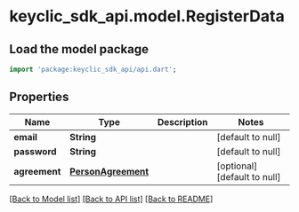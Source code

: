 # keyclic_sdk_api.model.RegisterData

## Load the model package
```dart
import 'package:keyclic_sdk_api/api.dart';
```

## Properties
Name | Type | Description | Notes
------------ | ------------- | ------------- | -------------
**email** | **String** |  | [default to null]
**password** | **String** |  | [default to null]
**agreement** | [**PersonAgreement**](PersonAgreement.md) |  | [optional] [default to null]

[[Back to Model list]](../README.md#documentation-for-models) [[Back to API list]](../README.md#documentation-for-api-endpoints) [[Back to README]](../README.md)


